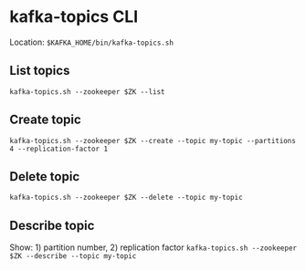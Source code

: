# kafka-topics CLI

Location: `$KAFKA_HOME/bin/kafka-topics.sh`

## List topics
`kafka-topics.sh --zookeeper $ZK --list`

## Create topic
`kafka-topics.sh --zookeeper $ZK --create --topic my-topic --partitions 4 --replication-factor 1`

## Delete topic
`kafka-topics.sh --zookeeper $ZK --delete --topic my-topic`

## Describe topic 
Show: 1) partition number, 2) replication factor
`kafka-topics.sh --zookeeper $ZK --describe --topic my-topic`